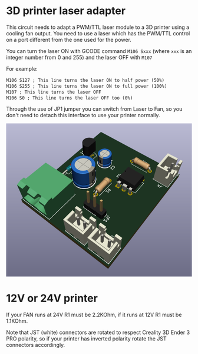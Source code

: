 # 3D printer laser adapter

This circuit needs to adapt a PWM/TTL laser module to a 3D printer using a cooling fan output.
You need to use a laser which has the PWM/TTL control on a port different from the one used for the power.

You can turn the laser ON with GCODE command `M106 Sxxx` (where `xxx` is an integer number from 0 and 255) and the laser OFF with `M107`

For example:
```
M106 S127 ; This line turns the laser ON to half power (50%)
M106 S255 ; This line turns the laser ON to full power (100%)
M107 ; This line turns the laser OFF
M106 S0 ; This line turns the laser OFF too (0%)
```

Through the use of JP1 jumper you can switch from Laser to Fan, so you don't need to detach this interface to use your printer normally.

![pcb](3D-front.png)

# 12V or 24V printer

If your FAN runs at 24V R1 must be 2.2KOhm, if it runs at 12V R1 must be 1.1KOhm.

Note that JST (white) connectors are rotated to respect Creality 3D Ender 3 PRO polarity, so if your printer has inverted polarity rotate the JST connectors accordingly.
